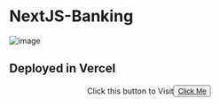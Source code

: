# NextJS-Banking

![image](https://github.com/VishwasPrabhu18/NextJS-Banking/assets/125431497/8bb2ac50-f028-44e3-ae10-65818ff1e34c)

<html>
  <body>
    <h2>Deployed in Vercel</h2>
    <div style="display: flex; justify-content: center; align-items: center; gap: 5;">
      <span>Click this button to Visit</span>
      <button><a href="https://next-js-banking.vercel.app" targe="_blank">Click Me</a></button>
    </div>
  </body>
</html>
